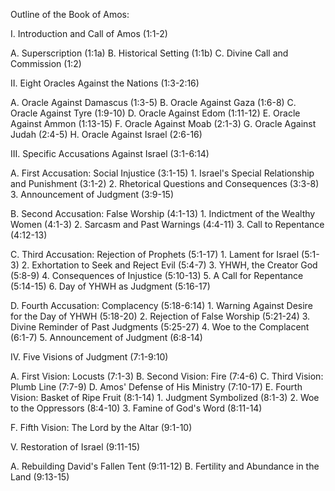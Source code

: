 Outline of the Book of Amos:

I. Introduction and Call of Amos (1:1-2)

  A. Superscription (1:1a)
  B. Historical Setting (1:1b)
  C. Divine Call and Commission (1:2)

II. Eight Oracles Against the Nations (1:3-2:16)

  A. Oracle Against Damascus (1:3-5)
  B. Oracle Against Gaza (1:6-8)
  C. Oracle Against Tyre (1:9-10)
  D. Oracle Against Edom (1:11-12)
  E. Oracle Against Ammon (1:13-15)
  F. Oracle Against Moab (2:1-3)
  G. Oracle Against Judah (2:4-5)
  H. Oracle Against Israel (2:6-16)

III. Specific Accusations Against Israel (3:1-6:14)

  A. First Accusation: Social Injustice (3:1-15)
      1. Israel's Special Relationship and Punishment (3:1-2)
      2. Rhetorical Questions and Consequences (3:3-8)
      3. Announcement of Judgment (3:9-15)

  B. Second Accusation: False Worship (4:1-13)
      1. Indictment of the Wealthy Women (4:1-3)
      2. Sarcasm and Past Warnings (4:4-11)
      3. Call to Repentance (4:12-13)

  C. Third Accusation: Rejection of Prophets (5:1-17)
      1. Lament for Israel (5:1-3)
      2. Exhortation to Seek and Reject Evil (5:4-7)
      3. YHWH, the Creator God (5:8-9)
      4. Consequences of Injustice (5:10-13)
      5. A Call for Repentance (5:14-15)
      6. Day of YHWH as Judgment (5:16-17)
     
  D. Fourth Accusation: Complacency (5:18-6:14)
      1. Warning Against Desire for the Day of YHWH (5:18-20)
      2. Rejection of False Worship (5:21-24)
      3. Divine Reminder of Past Judgments (5:25-27)
      4. Woe to the Complacent (6:1-7)
      5. Announcement of Judgment (6:8-14)

IV. Five Visions of Judgment (7:1-9:10)

  A. First Vision: Locusts (7:1-3)
  B. Second Vision: Fire (7:4-6)
  C. Third Vision: Plumb Line (7:7-9)
  D. Amos' Defense of His Ministry (7:10-17)
  E. Fourth Vision: Basket of Ripe Fruit (8:1-14)
      1. Judgment Symbolized (8:1-3)
      2. Woe to the Oppressors (8:4-10)
      3. Famine of God's Word (8:11-14)

  F. Fifth Vision: The Lord by the Altar (9:1-10)

V. Restoration of Israel (9:11-15)

  A. Rebuilding David's Fallen Tent (9:11-12)
  B. Fertility and Abundance in the Land (9:13-15)